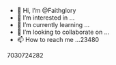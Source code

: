 - 👋 Hi, I’m @Faithglory
- 👀 I’m interested in ...
- 🌱 I’m currently learning ...
- 💞️ I’m looking to collaborate on ...
- 📫 How to reach me ...23480

7030724282 

<!---
Faithglory/Faithglory is a ✨ special ✨ repository because its `README.md` (this file) appears on your GitHub profile.
You can click the Preview link to take a look at your changes.
--->
